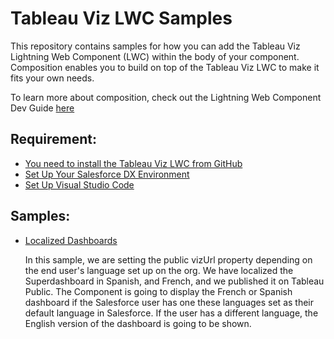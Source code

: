 # Tableau Viz LWC Samples

This repository contains samples for how you can add the Tableau Viz Lightning Web Component (LWC) within the body of your component. Composition enables you to build on top of the Tableau Viz LWC to make it fits your own needs.

To learn more about composition, check out the Lightning Web Component Dev Guide [here](https://developer.salesforce.com/docs/component-library/documentation/en/lwc/lwc.create_components_compose_intro)

## Requirement:

- [You need to install the Tableau Viz LWC from GitHub](https://github.com/tableau/tableau-viz-lwc)
- [Set Up Your Salesforce DX Environment](https://trailhead.salesforce.com/en/content/learn/projects/quick-start-lightning-web-components/set-up-salesforce-dx)
- [Set Up Visual Studio Code](https://trailhead.salesforce.com/content/learn/projects/quick-start-lightning-web-components/set-up-visual-studio-code)


## Samples:

-   [Localized Dashboards](https://github.com/tableau/tableau-viz-lwc-samples/tree/dev/force-app/main/default/lwc/tableauvizlwcdemo)

    In this sample, we are setting the public vizUrl property depending on the end user's language set up on the org. We have localized the Superdashboard in Spanish, and French, and we published it on Tableau Public. The Component is going to display the French or Spanish dashboard if the Salesforce user has one these languages set as their default language in Salesforce. If the user has a different language, the English version of the dashboard is going to be shown.
